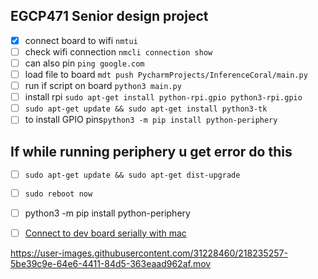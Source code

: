 ## EGCP471 Senior design project

- [x] connect board to wifi `nmtui`
- [ ] check wifi connection `nmcli connection show`
- [ ] can also pin `ping google.com`
- [ ] load file to board `mdt push PycharmProjects/InferenceCoral/main.py`
- [ ] run if script on board `python3 main.py`
- [ ] install rpi `sudo apt-get install python-rpi.gpio python3-rpi.gpio`
- [ ] `sudo apt-get update && sudo apt-get install python3-tk`
- [ ] to install GPIO pins`python3 -m pip install python-periphery`

## If while running periphery u get error do this
- [ ] `sudo apt-get update && sudo apt-get dist-upgrade`
- [ ] `sudo reboot now`


- [ ] python3 -m pip install python-periphery

- [ ] [Connect to dev board serially with mac](https://coral.ai/docs/dev-board/serial-console/#connect-with-macos)

https://user-images.githubusercontent.com/31228460/218235257-5be39c9e-64e6-4411-84d5-363eaad962af.mov


